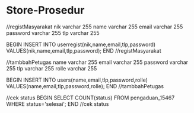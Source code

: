 # Store-Prosedur



//registMasyarakat
nik varchar 255
name varchar 255
email varchar 255
password varchar 255
tlp varchar 255

BEGIN
INSERT INTO userregist(nik,name,email,tlp,password) VALUES(nik,name,email,tlp,password);
END
//registMasyarakat



//tambbahPetugas
name varchar 255
email varchar 255
password varchar 255
tlp varchar 255
rolle varchar 255

BEGIN
INSERT INTO users(name,email,tlp,password,rolle) VALUES(name,email,tlp,password,rolle);
END
//tambbahPetugas



//cek status
BEGIN
SELECT COUNT(status) FROM pengaduan_15467 WHERE status='selesai';
END
//cek status
